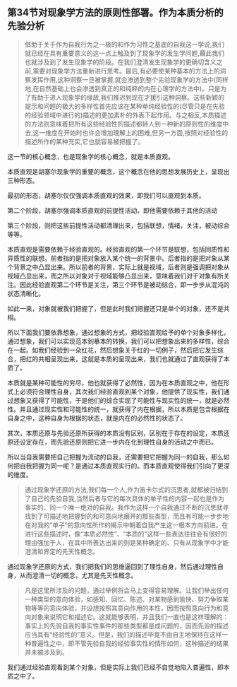 <h2>第34节对现象学方法的原则性部署。作为本质分析的先验分析</h2><blockquote data-pid="c5P1u2lk">借助于关于作为自我行为之一极的和作为习性之基底的自我这一学说,我们就已经在具有重要意义的这一点上触及到了现象学的发生学问题,藉此我们也就涉及到了发生现象学的阶段。在我们澄清发生现象学的更确切含义之前,需要对现象学方法重新进行思考。最后,有必要使某种基本的方法上的洞察发挥作用,这种洞察一旦被掌握,就会渗透到整个先验现象学的方法中(同样地,在自然基础上也会渗透到真正的和纯粹的内在心理学的方法中)。只是为了有助于进人现象学的缘故,我们推迟到现在才援引这种洞察。这些新颖的提示和问题的极大的多样性首先应该在某种单纯经验性的(尽管只是在先验的经验领域中进行的)描述的更加素朴的外表下起作用。与之相反,本质描述的方法则意味着把所有这些经验性的描述都转人到一种新的原则性的维度中去,这一维度在开始时也许会增加理解上的困难,但另一方面,按照对经验性的描述所作的某种充实,它也就容易被把握了。</blockquote><p data-pid="QRlqwYRi">这一节的核心概念，也是现象学的核心概念，就是本质直观。</p><p data-pid="3cNxLf_W">本质直观是胡塞尔现象学的重要的概念，这个概念在他的思想发展历史上，呈现出三种形态。</p><p data-pid="xdDsKABa">最初的形态，胡塞尔仅仅强调本质直观的效果，即我们可以直观到本质。</p><p data-pid="EaVewonP">第二个阶段，胡塞尔强调本质直观的前提性活动，即他需要依赖于其他的活动</p><p data-pid="jJ7Oc4ny">第三个阶段，则把这些前提性活动都清理出来，包括联想，情绪，关注，被动综合等等。</p><p data-pid="qEmBpzup">本质直观是需要依赖于经验直观的。经验直观的第一个环节是联想，包括同质性和异质性的联想。前者指的是把对象放入某个统一的背景中。后者指的是把对象从某个背景之中凸显出来。所以前者的背景，实际上就是视域，后者则是强调把对象从视域凸显出来，而之所以对象对于视域能够凸显出来，意味着我们对于对象有所关注。因此经验直观第二个环节是关注，第三个环节是被动综合，即一步步从混沌的状态清晰化。</p><p data-pid="yKRQbMIF">如此一来，对象就被我们把握了，但是此时我们把握还只是单个的对象，还不是共相。</p><p data-pid="WwT0WHlw">所以下面我们要依靠想象，通过想象的方式，把经验直观给予的单个对象多样化，通过想象，我们可以实现范本到摹本的转换，我们可以把想象出来的多样性，综合在一起。如我们经验到一朵红花，然后想象关于红的一切例子，然后把它发生综合，把红的共相呈现出来，这就是本质的呈现出来，我们也就通过了直观获得了本质了。</p><p data-pid="PF84ywyu">本质就是某种可能性的穷尽，他也就获得了必然性，因为在本质直观之中，他在形式上必须符合理性自身，其次我们经验直观到某个对象，他提供了现实性，我们通过想象又获得了可能性，于是他们的综合实现了可能性与现实性的统一，就是必然性。并且通过现实性和可能性的统一，就获得了内在根据，所以本质是包含根据在自身之中，这种自身为根据的状态，就是内在的必然性的状态了。</p><p data-pid="b9Z12Km7">其次，本质还原与先验还原所获得的本质没有区别，区别在于存在的设定，本质还原还设定存在，而先验还原则把它进一步内在化到理性自身的活动之中而已。</p><p data-pid="cZGRTURk">所以当自我需要把自己把握为流动的自我，还需要把它把握为同一的自我，那么如何把自我把握为同一呢？是通过本质直观实行的。而本质直观使得我们引向了更深的维度。</p><blockquote data-pid="VF07xXnq">通过现象学还原的方法,我们每一个人,作为笛卡尔式的沉思者,就都被归结到了自己的先验自我,当然后者与它的每次具体的单子性的内容一起也是作为事实的、同一个唯一绝对的自我。我作为这样一个自我通过不断的沉思就寻找到了可描述地把握到的和可意向地展开的那些类型，而且有可能一步步地在对我的“单子”的意向性所作的揭示中朝着自我产生这一根本方向前进。在进行这些描述时，像“本质必然性”、“本质的”这样一些表达往往会有很好的理由强加于人，在其中所表达出来的则是某种确定的、只有从现象学中才能澄清和界定的先天性概念。</blockquote><p data-pid="pwQex6uj">通过现象学还原的方式，我们把我们的思维逼回到了理性自身，然后通过理性自身，从而澄清一切的概念，尤其是先天性概念。</p><blockquote data-pid="bR-TZMy3">凡是这里所涉及的问题，通过举例将会马上变得容易理解。让我们举出任何一种类型的意向体验，如感知、回忆、陈述、对某物感到愉快、努力争取某物等等的意向体验，并设想按照其意向作用的本性，因而按照意向行为和意向对象来说明它和描述它。这就能够表明，并且我们一直也是这样理解的：事实上的先验自我的事实性事件的那些类型都是成问题的，因而先验的描述应当具有“经验性的”意义。但是，我们的描述毕竟不由自主地保持在这样一种普遍性之中，即不管先验自我的经验事实性的情形如何，这种描述的结果并未被涉及到。</blockquote><p data-pid="G9JWryDZ">我们通过经验直观看到某个对象，但是实际上我们已经不自觉地陷入普遍性，即本质之中了。</p><p></p>